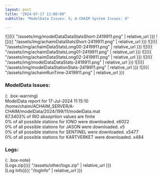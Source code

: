 ```yaml
---
layout: post
title: "2024-07-17 11:00:00"
subtitle: "ModelData Issues: 5; A-CHAIM System Issues: 0"

---
```


![]({{ "/assets/img/modelDataDataStatsShort-2419911.png" | relative_url }})
![]({{ "/assets/img/achaimDataStatsShort-2419911.png" | relative_url }})
![]({{ "/assets/img/achaimDataStatsLong00-2419911.png" | relative_url }})
![]({{ "/assets/img/achaimDataStatsLong01-2419911.png" | relative_url }})
![]({{ "/assets/img/achaimDataStatsLong02-2419911.png" | relative_url }})
![]({{ "/assets/img/modelDataDataStats-2419911.png" | relative_url }})
![]({{ "/assets/img/modelDataStationStats-2419911.png" | relative_url }})
![]({{ "/assets/img/achaimRunTime-2419911.png" | relative_url }})


### ModelData Issues:  
  
{: .box-warning}  
 ModelData report for 17-Jul-2024 11:15:10   
 /home/chaim/ACHAIM_SERVER/A-CHAIM/modelData/2024/199/11/modelData.mat   
 67.3403% of RIO absoprtion values are finite   
 0% of all possible stations for IONO were downloaded. x6022   
 0% of all possible stations for JASON were downloaded. x5   
 0% of all possible stations for SENTINEL were downloaded. x5477   
 0% of all possible stations for KARTVERKET were downloaded. x484   
  


### Logs:  
  
{: .box-note}  
[Logs.zip]({{ "/assets/other/logs.zip" | relative_url }})  
[Log Info]({{ "/logInfo" | relative_url }})  

